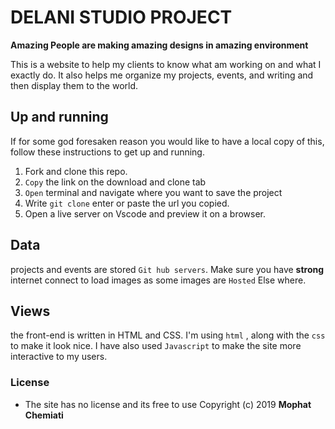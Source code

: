 # DELANI STUDIO PROJECT
**Amazing People are making amazing designs in amazing environment**


This is a  website to help my clients to know what am working on and what I exactly do. It also helps me organize my projects, events, and writing and then display them to the world.

## Up and running
If for some god foresaken reason you would like to have a local copy of this, follow these instructions to get up and running.

1. Fork and clone this repo.
2. `Copy` the link on the download and clone tab
3. `Open` terminal and navigate where you want to save the project
4. Write `git clone` enter or paste the url you copied.
5. Open a live server on Vscode and preview it on a browser. 


## Data
projects and events are stored `Git hub servers`. Make sure you have **strong** internet connect to load images as some images are `Hosted` Else where. 



## Views
the front-end is written in HTML and CSS. I'm using  `html` , along with the `css`  to make it look nice. I have also used `Javascript` to make the site more interactive to my users. 

### License
* The site has no license and its free to use 
Copyright (c) 2019  **Mophat Chemiati**
  